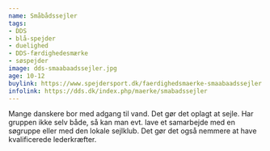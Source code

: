 ```yaml
---
name: Småbådssejler
tags:
- DDS
- blå-spejder
- duelighed
- DDS-færdighedesmærke
- søspejder
image: dds-smaabaadssejler.jpg
age: 10-12
buylink: https://www.spejdersport.dk/faerdighedsmaerke-smaabaadssejler.aspx
infolink: https://dds.dk/index.php/maerke/smabadssejler
---
```

Mange danskere bor med adgang til vand. Det gør det oplagt at sejle. Har gruppen ikke selv både, så kan man evt. lave et samarbejde med en søgruppe eller med den lokale sejlklub. Det gør det også nemmere at have kvalificerede lederkræfter.